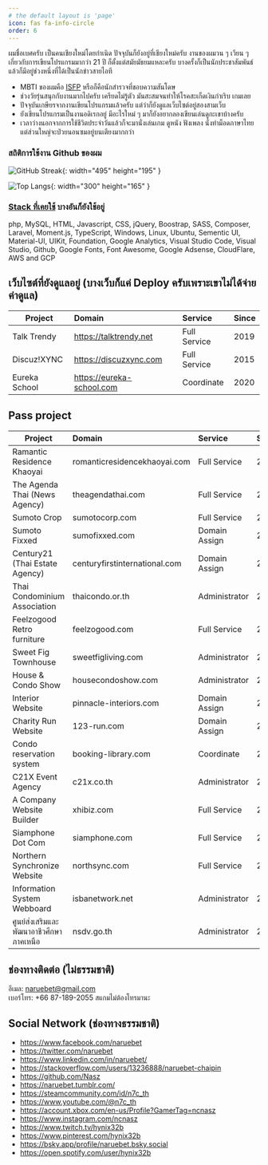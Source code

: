 ```yaml
---
# the default layout is 'page'
icon: fas fa-info-circle
order: 6
---
```


ผมชื่อเบศครับ เป็นคนเชียงใหม่โดยกำเนิด ปัจจุบันก็ยังอยู่ที่เชียงใหม่ครับ งานของผมวน ๆ เวียน ๆ เกี่ยวกับการเขียนโปรแกรมมากว่า 21 ปี
ก็ตั้งแต่สมัยมัธยมแหละครับ บางครั้งก็เป็นนักประชาสัมพันธ์ แล้วก็มีอยู่ช่วงหนึ่งที่ได้เป็นนักข่าวสายไอที

- MBTI ของผมคือ [ISFP](https://www.16personalities.com/isfp-personality) หรือก็คือนักสำรวจที่ชอบความสันโดษ
- ช่วงวัยรุ่นสนุกกับงานมากไปครับ เครียดไม่รู้ตัว มันสะสมจนทำให้โรคสะเก็ดเงินกำเริบ เกมเลย
- ปัจจุบันเกษียรจากงานเขียนโปรแกรมแล้วครับ แต่ว่าก็ยังดูแลเว็บไซต์อยู่สองสามเว็บ
- ยังเขียนโปรแกรมเป็นงานอดิเรกอยู่ มีอะไรใหม่ ๆ มาก็ยังอยากลองเขียนเล่นดูกะเขาบ้างครับ
- เวลาว่างนอกจากการใช้ชีวิตประจำวันแล้วก็จะมานั่งเล่นเกม ดูหนัง ฟังเพลง นั่งทำม็อดภาษาไทย แต่ส่วนใหญ่จะป่วยนอนซมอยู่บนเตียงมากกว่า

### สถิติการใช้งาน Github ของผม

![GitHub Streak](https://streak-stats.demolab.com?user=Nasz&theme=dark){: width="495" height="195" }

![Top Langs](https://github-readme-stats.vercel.app/api/top-langs/?username=Nasz&layout=compact&theme=vision-friendly-dark){: width="300" height="165" }

### [Stack ที่เคยใช้](https://stackshare.io/naruebet/my-stack#stack) บางอันก็ยังใช้อยู่

php, MySQL, HTML, Javascript, CSS, jQuery, Boostrap, SASS, Composer, Laravel, Moment.js, TypeScript, Windows, Linux, Ubuntu, Sementic UI, Material-UI, UIKit, Foundation, Google Analytics, Visual Studio Code, Visual Studio, Github, Google Fonts, Font Awesome, Google Adsense, CloudFlare, AWS and GCP

## เว็บไซต์ที่ยังดูแลอยู่ (บางเว็บก็แค่ Deploy ครับเพราะเขาไม่ได้จ่ายค่าดูแล)

| Project       | Domain                      | Service      | Since |
| ------------- | :-------------------------- | :----------- | :---- |
| Talk Trendy   | <https://talktrendy.net>    | Full Service | 2019  |
| Discuz!XYNC   | <https://discuzxync.com>    | Full Service | 2015  |
| Eureka School | <https://eureka-school.com> | Coordinate   | 2020  |

## Pass project

| Project                                 | Domain                        | Service       | Since | Until |
| --------------------------------------- | :---------------------------- | :------------ | :---- | :---- |
| Ramantic Residence Khaoyai              | romanticresidencekhaoyai.com  | Full Service  | 2021  | 2022  |
| The Agenda Thai (News Agency)           | theagendathai.com             | Full Service  | 2020  | 2021  |
| Sumoto Crop                             | sumotocorp.com                | Full Service  | 2020  | 2021  |
| Sumoto Fixxed                           | sumofixxed.com                | Domain Assign | 2020  | 2020  |
| Century21 (Thai Estate Agency)          | centuryfirstinternational.com | Domain Assign | 2020  | 2021  |
| Thai Condominium Association            | thaicondo.or.th               | Administrator | 2020  | 2021  |
| Feelzogood Retro furniture              | feelzogood.com                | Full Service  | 2020  | 2021  |
| Sweet Fig Townhouse                     | sweetfigliving.com            | Administrator | 2020  | 2021  |
| House & Condo Show                      | housecondoshow.com            | Administrator | 2020  | 2022  |
| Interior Website                        | pinnacle-interiors.com        | Domain Assign | 2020  | 2020  |
| Charity Run Website                     | 123-run.com                   | Domain Assign | 2020  | 2020  |
| Condo reservation system                | booking-library.com           | Coordinate    | 2020  | 2020  |
| C21X Event Agency                       | c21x.co.th                    | Administrator | 2019  | 2021  |
| A Company Website Builder               | xhibiz.com                    | Full Service  | 2019  | 2021  |
| Siamphone Dot Com                       | siamphone.com                 | Full Service  | 2008  | 2019  |
| Northern Synchronize Website            | northsync.com                 | Full Service  | 2008  | 2011  |
| Information System Webboard             | isbanetwork.net               | Administrator | 2007  | 2009  |
| ศูนย์ส่งเสริมและพัฒนาอาชีวศึกษาภาคเหนือ | nsdv.go.th                    | Administrator | 2006  | 2007  |

## ช่องทางติดต่อ (ไม่ธรรมชาติ)

อีเมล: naruebet@gmail.com <br />
เบอร์โทร: +66 87-189-2055 สแกมไม่ต้องโทรมานะ

## Social Network (ช่องทางธรรมชาติ)

- <https://www.facebook.com/naruebet>
- <https://twitter.com/naruebet>
- <https://www.linkedin.com/in/naruebet/>
- <https://stackoverflow.com/users/13236888/naruebet-chaipin>
- <https://github.com/Nasz>
- <https://naruebet.tumblr.com/>
- <https://steamcommunity.com/id/n7c_th>
- <https://www.youtube.com/@n7c_th>
- <https://account.xbox.com/en-us/Profile?GamerTag=ncnasz>
- <https://www.instagram.com/ncnasz>
- <https://www.twitch.tv/hynix32b>
- <https://www.pinterest.com/hynix32b>
- <https://bsky.app/profile/naruebet.bsky.social>
- <https://open.spotify.com/user/hynix32b>
